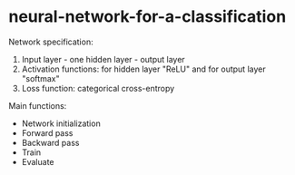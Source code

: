 # neural-network-for-a-classification



Network specification:

1.   Input layer - one hidden layer - output layer
2.   Activation functions: for hidden layer "ReLU" and for output layer "softmax"
3.   Loss function: categorical cross-entropy

Main functions: 

* Network initialization
* Forward pass
* Backward pass
* Train 
* Evaluate
